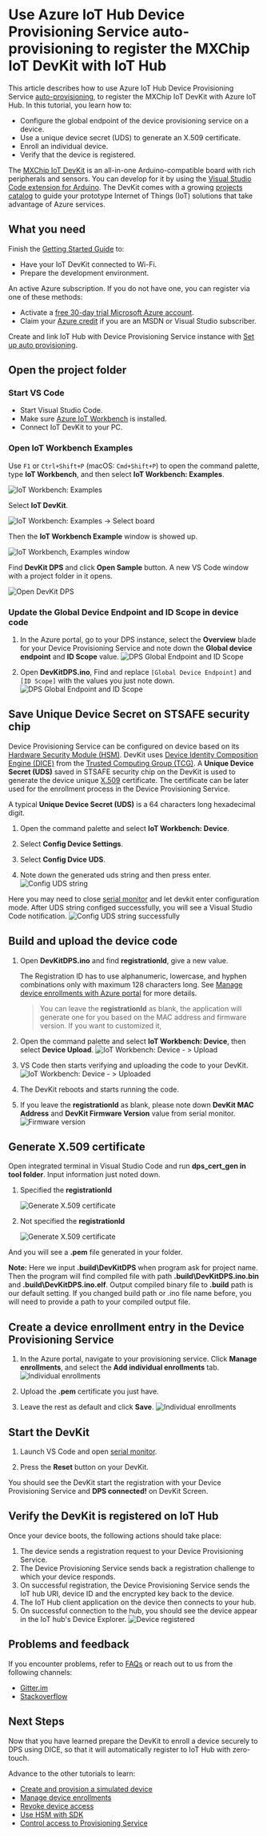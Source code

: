 # Use Azure IoT Hub Device Provisioning Service auto-provisioning to register the MXChip IoT DevKit with IoT Hub

This article describes how to use Azure IoT Hub Device Provisioning Service [auto-provisioning](https://docs.microsoft.com/en-us/azure/iot-dps/concepts-auto-provisioning), to register the MXChip IoT DevKit with Azure IoT Hub. In this tutorial, you learn how to:

- Configure the global endpoint of the device provisioning service on a device.
- Use a unique device secret (UDS) to generate an X.509 certificate.
- Enroll an individual device.
- Verify that the device is registered.

The [MXChip IoT DevKit](https://aka.ms/iot-devkit) is an all-in-one Arduino-compatible board with rich peripherals and sensors. You can develop for it by using the [Visual Studio Code extension for Arduino](https://aka.ms/arduino). The DevKit comes with a growing [projects catalog](https://microsoft.github.io/azure-iot-developer-kit/docs/projects/) to guide your prototype Internet of Things (IoT) solutions that take advantage of Azure services.

## What you need

Finish the [Getting Started Guide](./devkit-get-started.md) to:

* Have your IoT DevKit connected to Wi-Fi.
* Prepare the development environment.

An active Azure subscription. If you do not have one, you can register via one of these methods:

* Activate a [free 30-day trial Microsoft Azure account](https://azure.microsoft.com/free/).
* Claim your [Azure credit](https://azure.microsoft.com/pricing/member-offers/msdn-benefits-details/) if you are an MSDN or Visual Studio subscriber.

Create and link IoT Hub with Device Provisioning Service instance with [Set up auto provisioning](https://docs.microsoft.com/en-us/azure/iot-dps/quick-setup-auto-provision).

## Open the project folder

### Start VS Code

* Start Visual Studio Code.
* Make sure [Azure IoT Workbench](https://marketplace.visualstudio.com/items?itemName=vsciot-vscode.vscode-iot-workbench) is installed.
* Connect IoT DevKit to your PC.

### Open IoT Workbench Examples

Use `F1` or `Ctrl+Shift+P` (macOS: `Cmd+Shift+P`) to open the command palette, type **IoT Workbench**, and then select **IoT Workbench: Examples**.

![IoT Workbench: Examples](media/iot-workbench-examples-cmd.png)

Select **IoT DevKit**.

![IoT Workbench: Examples -> Select board](media/iot-workbench-examples-board.png)

Then the **IoT Workbench Example** window is showed up.

![IoT Workbench, Examples window](media/iot-workbench-examples.png)

Find **DevKit DPS** and click **Open Sample** button. A new VS Code window with a project folder in it opens.

![Open DevKit DPS](media/devkit-dps/open-sample.png)

### Update the Global Device Endpoint and ID Scope in device code

1. In the Azure portal, go to your DPS instance, select the **Overview** blade for your Device Provisioning Service and note down the **Global device endpoint** and **ID Scope** value.
    ![DPS Global Endpoint and ID Scope](media/devkit-dps/copy-endpoint.png)

2. Open **DevKitDPS.ino**, Find and replace `[Global Device Endpoint]` and `[ID Scope]` with the values you just note down.
    ![DPS Global Endpoint and ID Scope](media/devkit-dps/paste-endpoint.png)

## Save Unique Device Secret on STSAFE security chip

Device Provisioning Service can be configured on device based on its [Hardware Security Module (HSM)](https://azure.microsoft.com/en-us/blog/azure-iot-supports-new-security-hardware-to-strengthen-iot-security/). DevKit uses [Device Identity Composition Engine (DICE)](https://trustedcomputinggroup.org/wp-content/uploads/Foundational-Trust-for-IOT-and-Resource-Constrained-Devices.pdf) from the [Trusted Computing Group (TCG)](https://trustedcomputinggroup.org). A **Unique Device Secret (UDS)** saved in STSAFE security chip on the DevKit is used to generate the device unique [X.509](https://docs.microsoft.com/en-us/azure/iot-dps/tutorial-set-up-device#select-a-hardware-security-module) certificate. The certificate can be later used for the enrollment process in the Device Provisioning Service.

A typical **Unique Device Secret (UDS)** is a 64 characters long hexadecimal digit.

1. Open the command palette and select **IoT Workbench: Device**.

2. Select **Config Device Settings**.

3. Select **Config Dvice UDS**.

4. Note down the generated uds string and then press enter.
![Config UDS string](media/devkit-dps/config-uds-string.png)

Here you may need to close [serial monitor](./devkit-get-started.md/#Serial_monitor_usage) and let devkit enter configuration mode. After UDS string configed successfully, you will see a Visual Studio Code notification.
![Config UDS string successfully](media/devkit-dps/config-uds-string-notification.png)

## Build and upload the device code

1. Open **DevKitDPS.ino** and find **registrationId**, give a new value. 

   The Registration ID has to use alphanumeric, lowercase, and hyphen combinations only with maximum 128 characters long. See [Manage device enrollments with Azure portal](https://docs.microsoft.com/en-us/azure/iot-dps/how-to-manage-enrollments) for more details.

   > You can leave the **registrationId** as blank, the application will generate one for you based on the MAC address and firmware version. If you want to customized it, 

2. Open the command palette and select **IoT Workbench: Device**, then select **Device Upload**. 
   ![IoT Workbench: Device - > Upload](media/iot-workbench-device-upload.png)

3. VS Code then starts verifying and uploading the code to your DevKit.
   ![IoT Workbench: Device - > Uploaded](media/devkit-dps/device-uploaded.png)

4. The DevKit reboots and starts running the code.

5. If you  leave the **registrationId** as blank, please note down **DevKit MAC Address** and **DevKit Firmware Version** value from serial monitor.
   ![Firmware version](media/devkit-dps/copy-mac-address.png)

## Generate X.509 certificate

Open integrated terminal in Visual Studio Code and run **dps_cert_gen in tool folder**. Input information just noted down.

1. Specified the **registrationId**

   ![Generate X.509 certificate](media/devkit-dps/generate-cert-2.png)

2. Not specified the **registrationId**

   ![Generate X.509 certificate](media/devkit-dps/generate-cert-1.png)

And you will see a **.pem** file generated in your folder.



**Note:** Here we input **.build\DevKitDPS** when program ask for project name. Then the program will find compiled file with path **.build\DevKitDPS.ino.bin** and **.build\DevKitDPS.ino.elf**. Output compiled binary file to **.build** path is our default setting. If you changed build path or .ino file name before, you will need to provide a path to your compiled output file.

## Create a device enrollment entry in the Device Provisioning Service

1. In the Azure portal, navigate to your provisioning service. Click **Manage enrollments**, and select the **Add individual enrollments** tab.
    ![Individual enrollments](media/devkit-dps/add-enrollment.png)

2. Upload the **.pem** certificate you just have.

3. Leave the rest as default and click **Save**.
    ![Individual enrollments](media/devkit-dps/add-enrollment-2.png)

## Start the DevKit

1. Launch VS Code and open [serial monitor](./devkit-get-started.md/#Serial_monitor_usage).

2. Press the **Reset** button on your DevKit.

You should see the DevKit start the registration with your Device Provisioning Service and **DPS connected!** on DevKit Screen.

## Verify the DevKit is registered on IoT Hub

Once your device boots, the following actions should take place:

1. The device sends a registration request to your Device Provisioning Service.
2. The Device Provisioning Service sends back a registration challenge to which your device responds.
3. On successful registration, the Device Provisioning Service sends the IoT hub URI, device ID and the encrypted key back to the device.
4. The IoT Hub client application on the device then connects to your hub.
5. On successful connection to the hub, you should see the device appear in the IoT hub's Device Explorer.
    ![Device registered](media/devkit-dps/device-registered.png)

## Problems and feedback

If you encounter problems, refer to [FAQs](https://microsoft.github.io/azure-iot-developer-kit/docs/faq/) or reach out to us from the following channels:

* [Gitter.im](http://gitter.im/Microsoft/azure-iot-developer-kit)
* [Stackoverflow](https://stackoverflow.com/questions/tagged/iot-devkit)

## Next Steps

Now that you have learned prepare the DevKit to enroll a device securely to DPS using DICE, so that it will automatically register to IoT Hub with zero-touch.

Advance to the other tutorials to learn:

* [Create and provision a simulated device](https://docs.microsoft.com/en-us/azure/iot-dps/quick-create-simulated-device)
* [Manage device enrollments](https://docs.microsoft.com/en-us/azure/iot-dps/how-to-manage-enrollments)
* [Revoke device access](https://docs.microsoft.com/en-us/azure/iot-dps/how-to-revoke-device-access-portal)
* [Use HSM with SDK](https://docs.microsoft.com/en-us/azure/iot-dps/how-to-revoke-device-access-portal)
* [Control access to Provisioning Service](https://docs.microsoft.com/en-us/azure/iot-dps/how-to-control-access)

